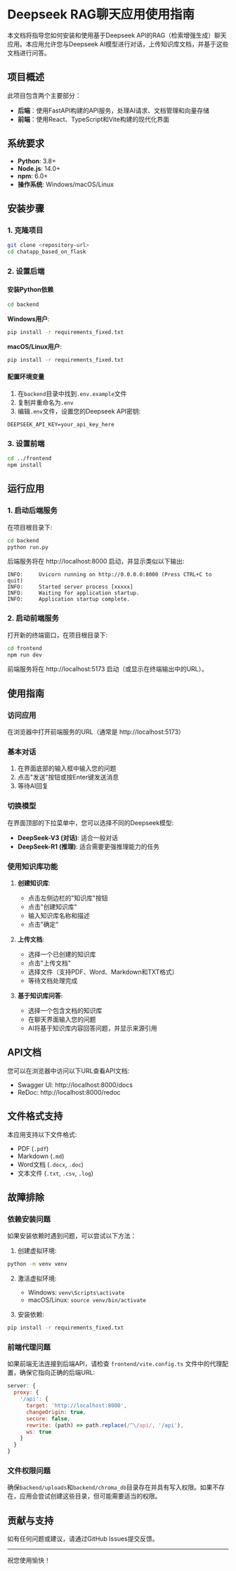 # Deepseek RAG聊天应用使用指南

本文档将指导您如何安装和使用基于Deepseek API的RAG（检索增强生成）聊天应用。本应用允许您与Deepseek AI模型进行对话，上传知识库文档，并基于这些文档进行问答。

## 项目概述

此项目包含两个主要部分：
- **后端**：使用FastAPI构建的API服务，处理AI请求、文档管理和向量存储
- **前端**：使用React、TypeScript和Vite构建的现代化界面

## 系统要求

- **Python**: 3.8+
- **Node.js**: 14.0+
- **npm**: 6.0+
- **操作系统**: Windows/macOS/Linux

## 安装步骤

### 1. 克隆项目

```bash
git clone <repository-url>
cd chatapp_based_on_flask
```

### 2. 设置后端

#### 安装Python依赖

```bash
cd backend
```

**Windows用户**:
```bash
pip install -r requirements_fixed.txt
```

**macOS/Linux用户**:
```bash
pip install -r requirements_fixed.txt
```

#### 配置环境变量

1. 在`backend`目录中找到`.env.example`文件
2. 复制并重命名为`.env`
3. 编辑`.env`文件，设置您的Deepseek API密钥:

```
DEEPSEEK_API_KEY=your_api_key_here
```

### 3. 设置前端

```bash
cd ../frontend
npm install
```

## 运行应用

### 1. 启动后端服务

在项目根目录下:

```bash
cd backend
python run.py
```

后端服务将在 http://localhost:8000 启动，并显示类似以下输出:

```
INFO:     Uvicorn running on http://0.0.0.0:8000 (Press CTRL+C to quit)
INFO:     Started server process [xxxxx]
INFO:     Waiting for application startup.
INFO:     Application startup complete.
```

### 2. 启动前端服务

打开新的终端窗口，在项目根目录下:

```bash
cd frontend
npm run dev
```

前端服务将在 http://localhost:5173 启动（或显示在终端输出中的URL）。

## 使用指南

### 访问应用

在浏览器中打开前端服务的URL（通常是 http://localhost:5173）

### 基本对话

1. 在界面底部的输入框中输入您的问题
2. 点击"发送"按钮或按Enter键发送消息
3. 等待AI回复

### 切换模型

在界面顶部的下拉菜单中，您可以选择不同的Deepseek模型:
- **DeepSeek-V3 (对话)**: 适合一般对话
- **DeepSeek-R1 (推理)**: 适合需要更强推理能力的任务

### 使用知识库功能

1. **创建知识库**:
   - 点击左侧边栏的"知识库"按钮
   - 点击"创建知识库"
   - 输入知识库名称和描述
   - 点击"确定"

2. **上传文档**:
   - 选择一个已创建的知识库
   - 点击"上传文档"
   - 选择文件（支持PDF、Word、Markdown和TXT格式）
   - 等待文档处理完成

3. **基于知识库问答**:
   - 选择一个包含文档的知识库
   - 在聊天界面输入您的问题
   - AI将基于知识库内容回答问题，并显示来源引用

## API文档

您可以在浏览器中访问以下URL查看API文档:
- Swagger UI: http://localhost:8000/docs
- ReDoc: http://localhost:8000/redoc

## 文件格式支持

本应用支持以下文件格式:
- PDF (`.pdf`)
- Markdown (`.md`)
- Word文档 (`.docx`, `.doc`)
- 文本文件 (`.txt`, `.csv`, `.log`)

## 故障排除

### 依赖安装问题

如果安装依赖时遇到问题，可以尝试以下方法：

1. 创建虚拟环境:
```bash
python -m venv venv
```

2. 激活虚拟环境:
   - Windows: `venv\Scripts\activate`
   - macOS/Linux: `source venv/bin/activate`

3. 安装依赖:
```bash
pip install -r requirements_fixed.txt
```

### 前端代理问题

如果前端无法连接到后端API，请检查 `frontend/vite.config.ts` 文件中的代理配置，确保它指向正确的后端URL:

```js
server: {
  proxy: {
    '/api': {
      target: 'http://localhost:8000',
      changeOrigin: true,
      secure: false,
      rewrite: (path) => path.replace(/^\/api/, '/api'),
      ws: true
    }
  }
}
```

### 文件权限问题

确保`backend/uploads`和`backend/chroma_db`目录存在并具有写入权限。如果不存在，应用会尝试创建这些目录，但可能需要适当的权限。

## 贡献与支持

如有任何问题或建议，请通过GitHub Issues提交反馈。

---

祝您使用愉快！ 